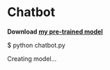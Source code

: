 # Chatbot

**Download [my pre-trained model](https://drive.google.com/uc?id=1rRRY-y1KdVk4UB5qhu7BjQHtfadIOmMk&export=download)** 


$ python chatbot.py

Creating model...
